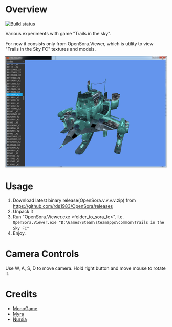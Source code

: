 # Overview
[![Build status](https://ci.appveyor.com/api/projects/status/nhryaguc3murmq8q?svg=true)](https://ci.appveyor.com/project/RomanShapiro/opensora)

Various experiments with game "Trails in the sky".

For now it consists only from OpenSora.Viewer, which is utility to view "Trails in the Sky FC" textures and models.

![](/images/OpenSora.png)

# Usage
1. Download latest binary release(OpenSora.v.v.v.v.zip) from https://github.com/rds1983/OpenSora/releases
2. Unpack it
3. Run "OpenSora.Viewer.exe <folder_to_sora_fc>".
   I.e. `OpenSora.Viewer.exe "D:\Games\Steam\steamapps\common\Trails in the Sky FC"`
4. Enjoy.

# Camera Controls
Use W, A, S, D to move camera.
Hold right button and move mouse to rotate it.

# Credits
* [MonoGame](http://www.monogame.net/)
* [Myra](https://github.com/rds1983/Myra)
* [Nursia](https://github.com/rds1983/Nursia)
